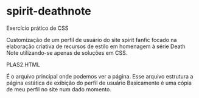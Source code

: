 # spirit-deathnote
 Exercício prático de CSS
 
 Customização de um perfil de usuário do site spirit fanfic focado na elaboração criativa de recursos de estilo em homenagem à série Death Note utilizando-se apenas de soluções em CSS.

 PLAS2.HTML
 
 É o arquivo principal onde podemos ver a página.
 Esse arquivo estrutura a página estática de exibição do perfil de usuário   Basicamente é uma cópia de meu perfil no site num dado momento.

